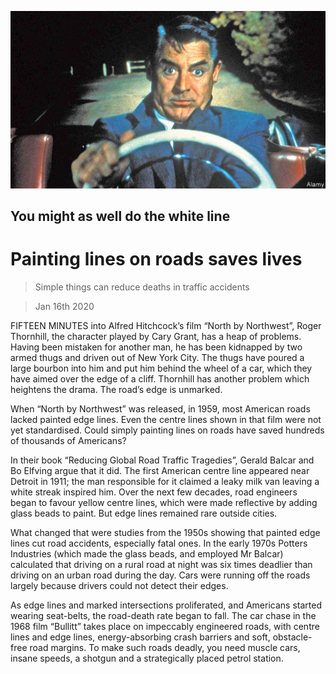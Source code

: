 ![](./images/20200118_IRP001_0.jpg)

## You might as well do the white line

# Painting lines on roads saves lives

> Simple things can reduce deaths in traffic accidents

> Jan 16th 2020

FIFTEEN MINUTES into Alfred Hitchcock’s film “North by Northwest”, Roger Thornhill, the character played by Cary Grant, has a heap of problems. Having been mistaken for another man, he has been kidnapped by two armed thugs and driven out of New York City. The thugs have poured a large bourbon into him and put him behind the wheel of a car, which they have aimed over the edge of a cliff. Thornhill has another problem which heightens the drama. The road’s edge is unmarked.

When “North by Northwest” was released, in 1959, most American roads lacked painted edge lines. Even the centre lines shown in that film were not yet standardised. Could simply painting lines on roads have saved hundreds of thousands of Americans?

In their book “Reducing Global Road Traffic Tragedies”, Gerald Balcar and Bo Elfving argue that it did. The first American centre line appeared near Detroit in 1911; the man responsible for it claimed a leaky milk van leaving a white streak inspired him. Over the next few decades, road engineers began to favour yellow centre lines, which were made reflective by adding glass beads to paint. But edge lines remained rare outside cities.

What changed that were studies from the 1950s showing that painted edge lines cut road accidents, especially fatal ones. In the early 1970s Potters Industries (which made the glass beads, and employed Mr Balcar) calculated that driving on a rural road at night was six times deadlier than driving on an urban road during the day. Cars were running off the roads largely because drivers could not detect their edges.

As edge lines and marked intersections proliferated, and Americans started wearing seat-belts, the road-death rate began to fall. The car chase in the 1968 film “Bullitt” takes place on impeccably engineered roads, with centre lines and edge lines, energy-absorbing crash barriers and soft, obstacle-free road margins. To make such roads deadly, you need muscle cars, insane speeds, a shotgun and a strategically placed petrol station.